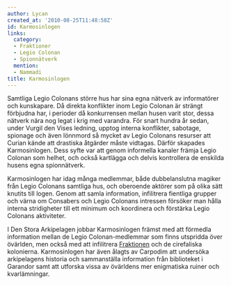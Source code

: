 ```yaml
---
author: Lycan
created_at: '2010-08-25T11:48:58Z'
id: Karmosinlogen
links:
  category:
  - Fraktioner
  - Legio Colonan
  - Spionnätverk
  mention:
  - Nammadi
title: Karmosinlogen
---
```


Samtliga Legio Colonans större hus har sina egna nätverk av informatörer och kunskapare. Då direkta
konflikter inom Legio Colonan är strängt förbjudna har, i perioder då konkurrensen mellan husen
varit stor, dessa nätverk nära nog legat i krig med varandra. För snart hundra år sedan, under
Vurgil den Vises ledning, upptog interna konflikter, sabotage, spionage och även lönnmord så mycket
av Legio Colonans resurser att Curian kände att drastiska åtgärder måste vidtagas. Därför skapades
Karmosinlogen. Dess syfte var att genom informella kanaler främja Legio Colonan som helhet, och
också kartlägga och delvis kontrollera de enskilda husens egna spionnätverk.

Karmosinlogen har idag många medlemmar, både dubbelanslutna magiker från Legio Colonans samtliga
hus, och oberoende aktörer som på olika sätt knutits till logen. Genom att samla information,
infilitrera fientliga grupper och värna om Consabers och Legio Colonans intressen försöker man hålla
interna stridigheter till ett minimum och koordinera och förstärka Legio Colonans aktiviteter.

I Den Stora Arkipelagen jobbar Karmosinlogen främst med att förmedla information mellan de Legio
Colonan-medlemmar som finns utspridda över övärlden, men också med att infilitrera [Fraktionen] och
de cirefaliska kolonierna. Karmosinlogen har även ålagts av Carpodim att undersöka arkipelagens
historia och sammanställa information från biblioteket i Garandor samt att utforska vissa av
övärldens mer enigmatiska ruiner och kvarlämningar.

  [Fraktionen]: Nammadi